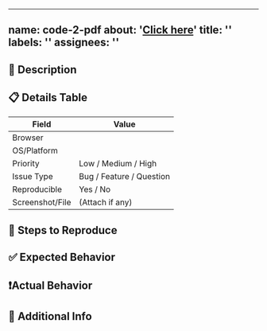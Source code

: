 <!--
---
name: code-2-pdf
about: <a href src="https://codecr4cker.github.io/Code-2-pdf"> click here</a>
title: ''
labels: ''
assignees: ''

---

-->
---
name: code-2-pdf
about: '<a href="https://codecr4cker.github.io/Code-2-pdf" target="_blank">Click here</a>'
title: ''
labels: ''
assignees: ''
---

## 📝 Description  
<!-- Describe the issue or suggestion in detail -->

## 📋 Details Table

| Field            | Value                      |
|------------------|----------------------------|
| Browser          |                            |
| OS/Platform      |                            |
| Priority         | Low / Medium / High        |
| Issue Type       | Bug / Feature / Question   |
| Reproducible     | Yes / No                   |
| Screenshot/File  | (Attach if any)            |

## 📌 Steps to Reproduce  
<!-- Step-by-step instructions to reproduce the issue -->

## ✅ Expected Behavior  
<!-- What did you expect to happen? -->

## ❗Actual Behavior  
<!-- What actually happened? -->

## 📎 Additional Info  
<!-- Add any extra context or logs -->



